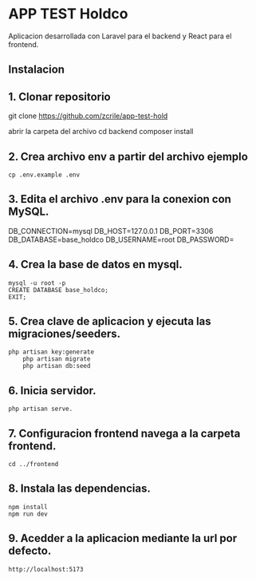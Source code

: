 # APP TEST Holdco

Aplicacion desarrollada con Laravel para el backend y React para el frontend.

## Instalacion

## 1. Clonar repositorio 

git clone https://github.com/zcrile/app-test-hold

abrir la carpeta del archivo
cd backend
composer install

## 2. Crea archivo env a partir del archivo ejemplo 

	cp .env.example .env

## 3. Edita el archivo .env para la conexion con MySQL.

DB_CONNECTION=mysql
DB_HOST=127.0.0.1
DB_PORT=3306
DB_DATABASE=base_holdco
DB_USERNAME=root
DB_PASSWORD=



## 4. Crea la base de datos en mysql.

	mysql -u root -p
    CREATE DATABASE base_holdco;
    EXIT;

## 5. Crea clave de aplicacion y ejecuta las migraciones/seeders.

	php artisan key:generate
    	php artisan migrate
    	php artisan db:seed

## 6. Inicia servidor.

	php artisan serve.


## 7. Configuracion frontend navega a la carpeta frontend.

	cd ../frontend

## 8. Instala las dependencias.

	npm install
	npm run dev

## 9.  Acedder a la aplicacion mediante la url por defecto.

	http://localhost:5173
